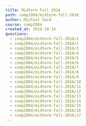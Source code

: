 ```yaml
---
title: Midterm Fall 2016
path: comp2804/midterm-fall-2016
author: Michiel Smid
course: comp2804
created_at: 2016-10-14
questions:
  - comp2804/midterm-fall-2016/1
  - comp2804/midterm-fall-2016/2
  - comp2804/midterm-fall-2016/3
  - comp2804/midterm-fall-2016/4
  - comp2804/midterm-fall-2016/5
  - comp2804/midterm-fall-2016/6
  - comp2804/midterm-fall-2016/7
  - comp2804/midterm-fall-2016/8
  - comp2804/midterm-fall-2016/9
  - comp2804/midterm-fall-2016/10
  - comp2804/midterm-fall-2016/11
  - comp2804/midterm-fall-2016/12
  - comp2804/midterm-fall-2016/13
  - comp2804/midterm-fall-2016/14
  - comp2804/midterm-fall-2016/15
  - comp2804/midterm-fall-2016/16
  - comp2804/midterm-fall-2016/17
---
```

